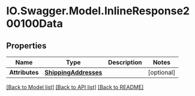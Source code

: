 # IO.Swagger.Model.InlineResponse200100Data
## Properties

Name | Type | Description | Notes
------------ | ------------- | ------------- | -------------
**Attributes** | [**ShippingAddresses**](ShippingAddresses.md) |  | [optional] 

[[Back to Model list]](../README.md#documentation-for-models) [[Back to API list]](../README.md#documentation-for-api-endpoints) [[Back to README]](../README.md)

